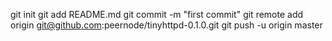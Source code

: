 git init
git add README.md
git commit -m "first commit"
git remote add origin git@github.com:peernode/tinyhttpd-0.1.0.git
git push -u origin master

